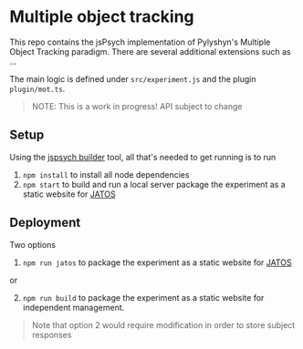 # Multiple object tracking

This repo contains the jsPsych implementation of Pylyshyn's Multiple Object Tracking paradigm.
There are several additional extensions such as ...

The main logic is defined under `src/experiment.js` and the plugin `plugin/mot.ts`.

>NOTE: This is a work in progress! API subject to change

## Setup

Using the [jspsych builder](https://github.com/bjoluc/jspsych-builder) tool, all that's needed to get running is to run

1. `npm install` to install all node dependencies
2. `npm start` to build and run a local server package the experiment as a static website for [JATOS](https://www.jatos.org/)

<!-- TODO: add wget script to download stimuli into `assets` -->

## Deployment

Two options

1. `npm run jatos` to package the experiment as a static website for [JATOS](https://www.jatos.org/)

or 

2. `npm run build` to package the experiment as a static website for independent management. 

> Note that option 2 would require modification in order to store subject responses
